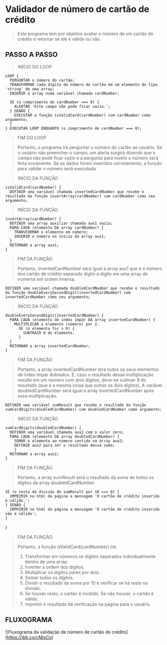 # Validador de número de cartão de crédito

>Este programa tem por objetivo avaliar o número de um cartão de crédito e retornar se ele é válido ou não.

## PASSO A PASSO

>INÍCIO DO LOOP

    LOOP {
      PERGUNTAR o número do cartão;
      TRANSFORMAR cada dígito do número do cartão em um elemento do tipo 'string' de uma array;
      INSERIR a array numa variável chamada cardNumber;

      SE (o comprimento de cardNumber === 0) {
        ALERTAR 'Este campo não pode ficar vazio.';
      } SENÃO {
        EXECUTAR a função isValidCard(cardNumber) com cardNumber como argumento;
      }
    } EXECUTAR LOOP ENQUANTO (o comprimento de cardNumber === 0);

>FIM DO LOOP

>Portanto, o programa irá perguntar o número do cartão ao usuário. Se o usuário não preencher o campo, um alerta surgirá dizendo que o campo não pode ficar vazio e a pergunta para inserir o número será feita novamente. Se os dados forem inseridos corretamente, a função para validar o número será executada.

>INÍCIO DA FUNÇÃO

    isValidCard(cardNumber) {
      DEFINIR uma variável chamada invertedCardNumber que recebe o resultado da função invertArray(cardNumber) com cardNumber como seu argumento;

> INÍCIO DA FUNÇÃO

    invertArray(cardNumber) {
      DEFINIR uma array auxiliar chamada aux1 vazia;
      PARA CADA (elemento DA array cardNumber) {
        TRANSFORMAR o elemento em número;
        INSERIR o número no início da array aux1;
      }
      RETORNAR a array aux1;
    }

>FIM DA FUNÇÃO

>Portanto, invertedCardNumber será igual a array aux1 que é o número dos cartão de crédito separado dígito a dígito em uma array de números em ordem inversa.

    DEFINIR uma variável chamada doubledCardNumber que recebe o resultado da função doubleEverySecondDigit(invertedCardNumber) com invertedCardNumber como seu argumento;

>INÍCIO DA FUNÇÃO

    doubleEverySecondDigit(invertedCardNumber) {
      PARA CADA (elemento de index ímpar DA array invertedCardNumber) {
        MULTIPLICAR o elemento (número) por 2.
          SE (o elemento for > 9) {
            SUBTRAIR 9 do elemento.
          }
      }
      RETORNAR a array invertedCardNumber;
    }

>FIM DA FUNÇÃO

>Portanto, a array invertedCardNumber terá todos os seus elementos de índex ímpar dobrados. E, caso o resultado dessa multiplicação resulte em um número com dois dígitos, deve-se subtrair 9 do resultado (que é a mesma coisa que somar os dois dígitos). A variável doubledCardNumber será igual a array invertedCardNumber após essa multiplicação.

    DEFINIR uma variável sumResult que recebe o resultado da função sumCardDigits(doubledCardNumber) com doubledCardNumber como argumento;

>INÍCIO DA FUNÇÃO

    sumCardDigits(doubledCardNumber) {
      DEFINIR uma variável chamada aux2 com o valor zero;
      PARA CADA (elemento DA array doubledCardNumber) {
        SOMAR o elemento ao número contido na array aux2;
        DEFINIR aux2 para ser o resultado dessa soma;
        }
      RETORNAR a array aux2;
    }

>FIM DA FUNÇÃO.

>Portanto, a array sumResult será o resultado da soma de todos os dígitos da array doubledCardNumber.

    SE (o resto da divisão de sumResult por 10 === 0) {
      IMPRIMIR no html da página a mensagem 'O cartão de crédito inserido é válido.';
    } SENÃO {
      IMPRIMIR no html da página a mensagem 'O cartão de crédito inserido não é válido';
    }
}

>FIM DA FUNÇÃO.

> Portanto, a função isValidCard(cardNumber) irá:
>  1) Transformar em números os dígitos separados individualmente dentro de uma array.
>  2) Inverter a ordem dos dígitos.
>  3) Multiplicar os dígitos pares por dois.
>  4) Somar todos os dígitos.
>  5) Dividir o resultado da soma por 10 e verificar se há resto na divisão.
>  6) Se houver resto, o cartão é inválido. Se não houver, o cartão é válido.
>  7) Imprimir o resultado da verificação na página para o usuário.

## FLUXOGRAMA

![Fluxograma da validação de número de cartão de crédito] (https://ibb.co/cMjxCo)
